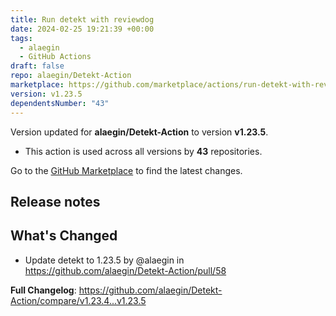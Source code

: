 ```yaml
---
title: Run detekt with reviewdog
date: 2024-02-25 19:21:39 +00:00
tags:
  - alaegin
  - GitHub Actions
draft: false
repo: alaegin/Detekt-Action
marketplace: https://github.com/marketplace/actions/run-detekt-with-reviewdog
version: v1.23.5
dependentsNumber: "43"
---
```



Version updated for **alaegin/Detekt-Action** to version **v1.23.5**.
- This action is used across all versions by **43** repositories.

Go to the [GitHub Marketplace](https://github.com/marketplace/actions/run-detekt-with-reviewdog) to find the latest changes.

## Release notes

## What's Changed
* Update detekt to 1.23.5 by @alaegin in https://github.com/alaegin/Detekt-Action/pull/58


**Full Changelog**: https://github.com/alaegin/Detekt-Action/compare/v1.23.4...v1.23.5
